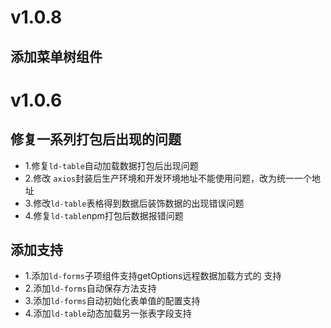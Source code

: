 # v1.0.8
## 添加菜单树组件 

# v1.0.6
## 修复一系列打包后出现的问题 
- 1.修复`ld-table`自动加载数据打包后出现问题
- 2.修改 `axios`封装后生产环境和开发环境地址不能使用问题，改为统一一个地址
- 3.修改`ld-table`表格得到数据后装饰数据的出现错误问题
- 4.修复`ld-table`npm打包后数据报错问题
## 添加支持
- 1.添加`ld-forms`子项组件支持getOptions远程数据加载方式的 支持
- 2.添加`ld-forms`自动保存方法支持
- 3.添加`ld-forms`自动初始化表单值的配置支持
- 4.添加`ld-table`动态加载另一张表字段支持